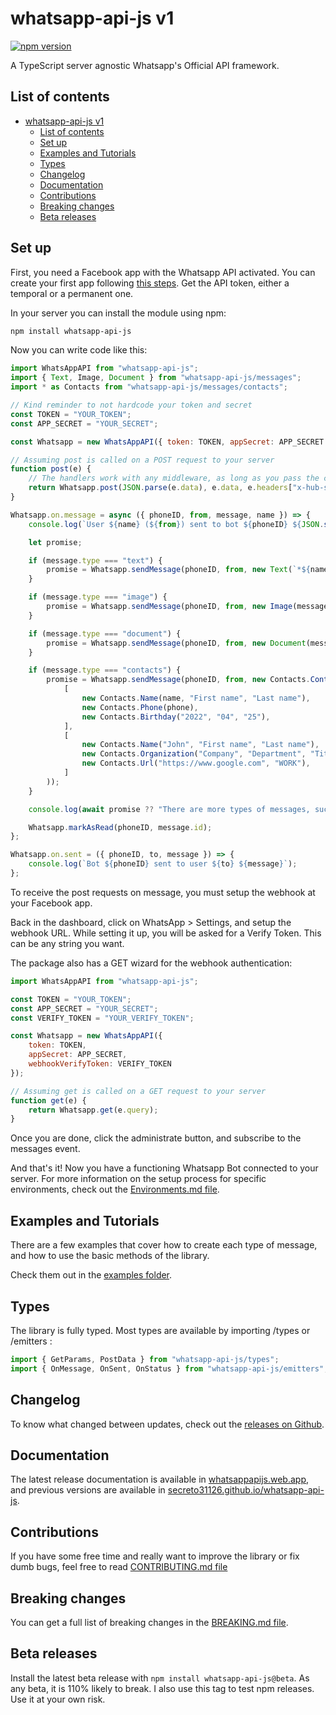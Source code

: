 # whatsapp-api-js v1

[![npm version](https://badge.fury.io/js/whatsapp-api-js.svg)](https://badge.fury.io/js/whatsapp-api-js)

A TypeScript server agnostic Whatsapp's Official API framework.

## List of contents

- [whatsapp-api-js v1](#whatsapp-api-js-v1)
  - [List of contents](#list-of-contents)
  - [Set up](#set-up)
  - [Examples and Tutorials](#examples-and-tutorials)
  - [Types](#types)
  - [Changelog](#changelog)
  - [Documentation](#documentation)
  - [Contributions](#contributions)
  - [Breaking changes](#breaking-changes)
  - [Beta releases](#beta-releases)

## Set up

First, you need a Facebook app with the Whatsapp API activated.
You can create your first app following [this steps](https://developers.facebook.com/docs/whatsapp/getting-started/signing-up).
Get the API token, either a temporal or a permanent one.

In your server you can install the module using npm:

```sh
npm install whatsapp-api-js
```

Now you can write code like this:

```js
import WhatsAppAPI from "whatsapp-api-js";
import { Text, Image, Document } from "whatsapp-api-js/messages";
import * as Contacts from "whatsapp-api-js/messages/contacts";

// Kind reminder to not hardcode your token and secret
const TOKEN = "YOUR_TOKEN";
const APP_SECRET = "YOUR_SECRET";

const Whatsapp = new WhatsAppAPI({ token: TOKEN, appSecret: APP_SECRET });

// Assuming post is called on a POST request to your server
function post(e) {
    // The handlers work with any middleware, as long as you pass the correct data
    return Whatsapp.post(JSON.parse(e.data), e.data, e.headers["x-hub-signature-256"]);
}

Whatsapp.on.message = async ({ phoneID, from, message, name }) => {
    console.log(`User ${name} (${from}) sent to bot ${phoneID} ${JSON.stringify(message)}`);

    let promise;

    if (message.type === "text") {
        promise = Whatsapp.sendMessage(phoneID, from, new Text(`*${name}* said:\n\n${message.text.body}`), message.id);
    }

    if (message.type === "image") {
        promise = Whatsapp.sendMessage(phoneID, from, new Image(message.image.id, true, `Nice photo, ${name}`));
    }

    if (message.type === "document") {
        promise = Whatsapp.sendMessage(phoneID, from, new Document(message.document.id, true, undefined, "Our document"));
    }

    if (message.type === "contacts") {
        promise = Whatsapp.sendMessage(phoneID, from, new Contacts.Contacts(
            [
                new Contacts.Name(name, "First name", "Last name"),
                new Contacts.Phone(phone),
                new Contacts.Birthday("2022", "04", "25"),
            ],
            [
                new Contacts.Name("John", "First name", "Last name"),
                new Contacts.Organization("Company", "Department", "Title"),
                new Contacts.Url("https://www.google.com", "WORK"),
            ]
        ));
    }

    console.log(await promise ?? "There are more types of messages, such as locations, templates, interactive, reactions and all the other media types.");

    Whatsapp.markAsRead(phoneID, message.id);
};

Whatsapp.on.sent = ({ phoneID, to, message }) => {
    console.log(`Bot ${phoneID} sent to user ${to} ${message}`);
};
```

To receive the post requests on message, you must setup the webhook at your Facebook app.

Back in the dashboard, click on WhatsApp > Settings, and setup the webhook URL.
While setting it up, you will be asked for a Verify Token. This can be any string you want.

The package also has a GET wizard for the webhook authentication:

```js
import WhatsAppAPI from "whatsapp-api-js";

const TOKEN = "YOUR_TOKEN";
const APP_SECRET = "YOUR_SECRET";
const VERIFY_TOKEN = "YOUR_VERIFY_TOKEN";

const Whatsapp = new WhatsAppAPI({
    token: TOKEN,
    appSecret: APP_SECRET,
    webhookVerifyToken: VERIFY_TOKEN
});

// Assuming get is called on a GET request to your server
function get(e) {
    return Whatsapp.get(e.query);
}
```

Once you are done, click the administrate button, and subscribe to the messages event.

And that's it! Now you have a functioning Whatsapp Bot connected to your server.
For more information on the setup process for specific environments, check out the
[Environments.md file](https://github.com/Secreto31126/whatsapp-api-js/blob/main/ENVIRONMENTS.md).

## Examples and Tutorials

There are a few examples that cover how to create each type of message,
and how to use the basic methods of the library.

Check them out in the [examples folder](https://github.com/Secreto31126/whatsapp-api-js/blob/main/EXAMPLES/).

## Types

The library is fully typed. Most types are available by importing /types or /emitters :

```ts
import { GetParams, PostData } from "whatsapp-api-js/types";
import { OnMessage, OnSent, OnStatus } from "whatsapp-api-js/emitters";
```

## Changelog

To know what changed between updates, check out the [releases on Github](https://github.com/Secreto31126/whatsapp-api-js/releases).

## Documentation

The latest release documentation is available in [whatsappapijs.web.app](https://whatsappapijs.web.app/),
and previous versions are available in [secreto31126.github.io/whatsapp-api-js](https://secreto31126.github.io/whatsapp-api-js/).

## Contributions

If you have some free time and really want to improve the library or fix dumb bugs, feel free to read
[CONTRIBUTING.md file](https://github.com/Secreto31126/whatsapp-api-js/blob/main/CONTRIBUTING.md)

## Breaking changes

You can get a full list of breaking changes in the [BREAKING.md file](https://github.com/Secreto31126/whatsapp-api-js/blob/main/BREAKING.md).

## Beta releases

Install the latest beta release with `npm install whatsapp-api-js@beta`.
As any beta, it is 110% likely to break. I also use this tag to test npm releases.
Use it at your own risk.
